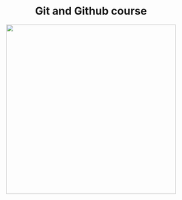 <h1 align = "center">Git and Github course</h1>

<p align="center">
   <img src="https://media.giphy.com/media/kH6CqYiquZawmU1HI6/giphy.gif" width=450>
</p>
